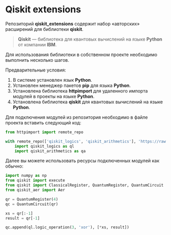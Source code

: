 # Qiskit extensions

Репозиторий **qiskit_extensions** содержит набор «авторских» 
расширений для библиотеки **qiskit**.

> **Qiskit** — библиотека для квантовых вычислений на языке **Python** от компании **IBM**.

Для использования библиотеки в собственном проекте необходимо выполнить несколько шагов.

Предварительные условия:

1. В системе установлен язык **Python**.
2. Установлен менеджер пакетов **pip** для языка **Python**.
3. Установлена библиотека **httpimport** для удаленного импорта модулей в проекты на языке **Python**.
4. Установлена библиотека **qiskit** для квантовых вычислений на языке **Python**.

Для подключения модулей из репозитория необходимо в файле проекта вставить следующий код:

```python
from httpimport import remote_repo

with remote_repo(['qiskit_logics', 'qiskit_arithmetics'], 'https://raw.githubusercontent.com/kochelev/qiskit_extensions/master/'):
    import qiskit_logics as ql
    import qiskit_arithmetics as qa
```

Далее вы можете использовать ресурсы подключенных модулей как обычно:

```python
import numpy as np
from qiskit import execute
from qiskit import ClassicalRegister, QuantumRegister, QuantumCircuit
from qiskit_aer import Aer

qr = QuantumRegister(4)
qc = QuantumCircuit(qr)

xs = qr[:-1]
result = qr[-1]

qc.append(ql.logic_operation(3, 'xor'), [*xs, result])
```

